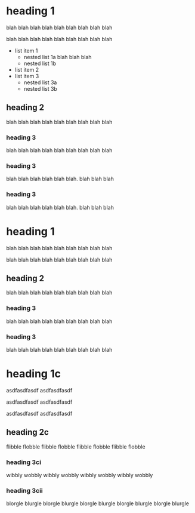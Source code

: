 # heading 1
blah blah blah
blah blah blah
blah blah blah

blah blah blah
blah blah blah
blah blah blah

- list item 1
  - nested list 1a
    blah blah blah
  - nested list 1b
- list item 2
- list item 3
  - nested list 3a
  - nested list 3b

## heading 2

blah blah blah
blah blah blah
blah blah blah

### heading 3

blah blah blah
blah blah blah
blah blah blah

### heading 3

blah blah blah
blah blah blah.
blah blah blah
### heading 3
blah blah blah
blah blah blah.
blah blah blah

heading 1
=========
blah blah blah
blah blah blah
blah blah blah

blah blah blah
blah blah blah
blah blah blah

heading 2
---------

blah blah blah
blah blah blah
blah blah blah

### heading 3

blah blah blah
blah blah blah
blah blah blah

### heading 3
blah blah blah
blah blah blah
blah blah blah

heading 1c
==========

asdfasdfasdf
asdfasdfasdf

asdfasdfasdf
asdfasdfasdf

asdfasdfasdf
asdfasdfasdf

heading 2c
----------

flibble flobble
flibble flobble
flibble flobble
flibble flobble

### heading 3ci

wibbly wobbly
wibbly wobbly
wibbly wobbly
wibbly wobbly
 
### heading 3cii

blorgle blurgle
blorgle blurgle
blorgle blurgle
blorgle blurgle
blorgle blurgle

